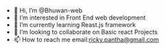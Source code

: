 - 👋 Hi, I’m @Bhuwan-web
- 👀 I’m interested in Front End web development
- 🌱 I’m currently learning Reast.js framework
- 💞️ I’m looking to collaborate on Basic react Projects
- 📫 How to reach me email:ricky.pantha@gmail.com

<!---
Bhuwan-web/Bhuwan-web is a ✨ special ✨ repository because its `README.md` (this file) appears on your GitHub profile.
You can click the Preview link to take a look at your changes.
--->
